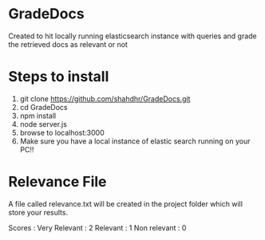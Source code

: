 # GradeDocs
Created to hit locally running elasticsearch instance with queries and grade the retrieved docs as relevant or not

# Steps to install

1. git clone https://github.com/shahdhr/GradeDocs.git
2. cd GradeDocs
3. npm install
4. node server.js
5. browse to localhost:3000
6. Make sure you have a local instance of elastic search running on your PC!!


# Relevance File
A file called relevance.txt will be created in the project folder which will store your results.

Scores : 
Very Relevant : 2
Relevant : 1
Non relevant : 0
